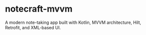 # notecraft-mvvm
A modern note-taking app built with Kotlin, MVVM architecture, Hilt, Retrofit, and XML-based UI.
